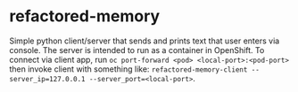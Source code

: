 # refactored-memory
Simple python client/server that sends and prints text that user enters via console. The server is intended to run
as a container in OpenShift. To connect via client app, run `oc port-forward <pod> <local-port>:<pod-port>` then 
invoke client with something like: `refactored-memory-client --server_ip=127.0.0.1 --server_port=<local-port>`.
